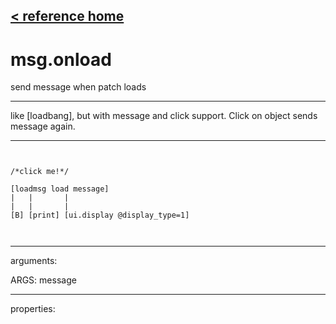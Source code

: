[< reference home](index.html)
---

# msg.onload


send message when patch loads

---

like [loadbang], but with message and click support.
Click on object sends message again.
<br>


---


```


/*click me!*/

[loadmsg load message]
|   |       |
|   |       |
[B] [print] [ui.display @display_type=1]

            
```

---
arguments:

ARGS: message<br>

---
properties:



